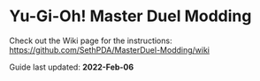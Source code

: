 # Yu-Gi-Oh! Master Duel Modding

Check out the Wiki page for the instructions: https://github.com/SethPDA/MasterDuel-Modding/wiki

Guide last updated: **2022-Feb-06**

